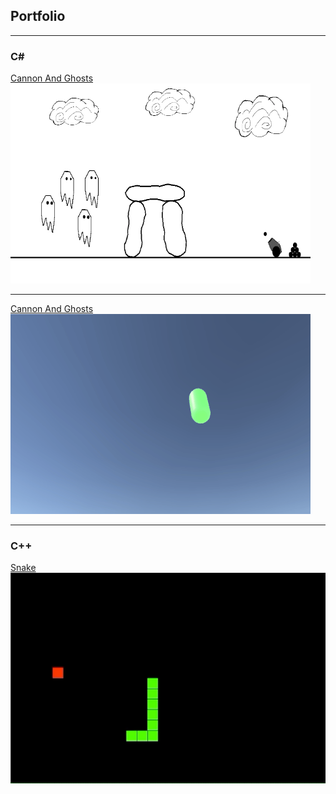 ## Portfolio

---

### C# 

[Cannon And Ghosts](https://github.com/kondvit/Cannon-And-Ghosts)
<img src="images/ghosts2.gif?raw=true"/>

---

[Cannon And Ghosts](https://github.com/kondvit/Cannon-And-Ghosts)
<img src="images/confusingmazesample4.gif?raw=false"/>

---

### C++

[Snake](https://github.com/kondvit/Snake)
<img src="images/snake.gif?raw=true"/>
